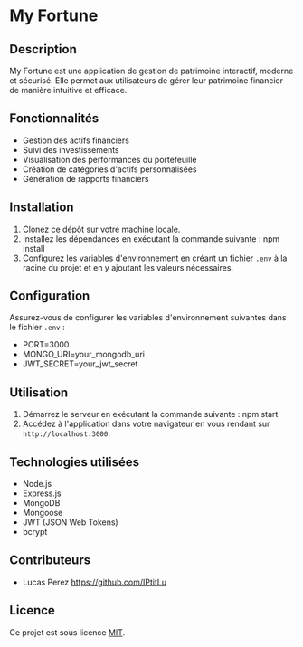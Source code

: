 # My Fortune

## Description

My Fortune est une application de gestion de patrimoine interactif, moderne et sécurisé. Elle permet aux utilisateurs de gérer leur patrimoine financier de manière intuitive et efficace.

## Fonctionnalités

- Gestion des actifs financiers
- Suivi des investissements
- Visualisation des performances du portefeuille
- Création de catégories d'actifs personnalisées
- Génération de rapports financiers

## Installation

1. Clonez ce dépôt sur votre machine locale.
2. Installez les dépendances en exécutant la commande suivante : npm install
3. Configurez les variables d'environnement en créant un fichier `.env` à la racine du projet et en y ajoutant les valeurs nécessaires.

## Configuration

Assurez-vous de configurer les variables d'environnement suivantes dans le fichier `.env` :

- PORT=3000
- MONGO_URI=your_mongodb_uri
- JWT_SECRET=your_jwt_secret

## Utilisation

1. Démarrez le serveur en exécutant la commande suivante : npm start
2. Accédez à l'application dans votre navigateur en vous rendant sur `http://localhost:3000`.

## Technologies utilisées

- Node.js
- Express.js
- MongoDB
- Mongoose
- JWT (JSON Web Tokens)
- bcrypt

## Contributeurs

- Lucas Perez https://github.com/IPtitLu

## Licence

Ce projet est sous licence [MIT](lien_vers_la_licence).
